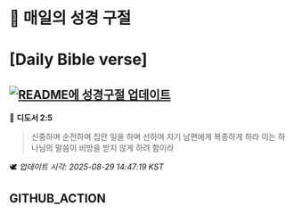 # 🙏 매일의 성경 구절
# [Daily Bible verse]
## [![README에 성경구절 업데이트](https://github.com/DONGSUKA/first_test/actions/workflows/update-readme-bible.yml/badge.svg)](https://github.com/DONGSUKA/first_test/actions/workflows/update-readme-bible.yml)
<!-- START_BIBLE_VERSE -->
📖 **디도서 2:5**
> 신중하며 순전하며 집안 일을 하며 선하며 자기 남편에게 복종하게 하라 이는 하나님의 말씀이 비방을 받지 않게 하려 함이라

🕊️ _업데이트 시각: 2025-08-29 14:47:19 KST_
  <!-- END_BIBLE_VERSE -->
## GITHUB_ACTION
